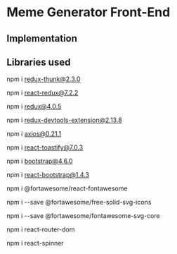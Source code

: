 # Meme Generator Front-End

## Implementation

## Libraries used

npm i redux-thunk@2.3.0

npm i react-redux@7.2.2

npm i redux@4.0.5

npm i redux-devtools-extension@2.13.8

npm i axios@0.21.1

npm i react-toastify@7.0.3

npm i bootstrap@4.6.0

npm i react-bootstrap@1.4.3

npm i @fortawesome/react-fontawesome

npm i --save @fortawesome/free-solid-svg-icons

npm i --save @fortawesome/fontawesome-svg-core

npm i react-router-dom

npm i react-spinner

